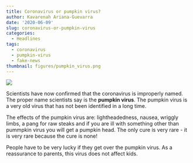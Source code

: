 ```yaml
---
title: Coronavirus or pumpkin virus?
author: Kavarenah Ariana-Guevarra
date: '2020-06-09'
slug: coronavirus-or-pumpkin-virus
categories:
  - Headlines
tags:
  - coronavirus
  - pumpkin-virus
  - fake-news
thumbnail: figures/pumpkin_virus.png
---
```


![](https://raw.githubusercontent.com/europa-ee/news/master/static/figures/pumpkin_virus.png)

Scientists have now confirmed that the coronavirus is improperly named. The proper name scientists say is the **pumpkin virus**. The pumpkin virus is a very old virus that has not been identified in a long time.

The effects of the pumpkin virus are: lightheadedness, nausea, wriggly limbs, a pang for raw steaks and if you are ill with something other than pummpkin virus you will get a pumpkin head. The only cure is very rare - it is very rare because the cure is none!

People have to be very lucky if they get over the pumpkin virus. As a reassurance to parents, this virus does not affect kids.

<br>
<br>